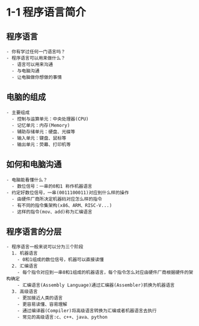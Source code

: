 # 1-1 程序语言简介
  ## 程序语言
    - 你有学过任何一门语言吗？
    - 程序语言可以用来做什么？
      - 语言可以用来沟通
      - 与电脑沟通
      - 让电脑做你想做的事情
  ## 电脑的组成
    - 主要组成
      - 控制与运算单元：中央处理器(CPU)
      - 记忆单元：内存(Memory)
      - 辅助存储单元：硬盘、光碟等
      - 输入单元：键盘、鼠标等
      - 输出单元：荧幕、打印机等
  ## 如何和电脑沟通
    - 电脑能看懂什么？
      - 数位信号：一串的0和1 称作机器语言
    - 约定好数位信号，一串(0011100011)对应到什么样的操作
      - 由硬件厂商所决定机器码对应怎么样的指令
      - 有不同的指令集架构(x86、ARM、RISC-V...)
      - 这样的指令(mov、add)称为汇编语言
  ## 程序语言的分层
    - 程序语言一般来说可以分为三个阶段
      1. 机器语言
        - 0和1组成的数位信号，机器可以直接读懂
      2. 汇编语言
        - 每个指令对应到一串0和1组成的机器语言，每个指令怎么对应由硬件厂商根据硬件的架构确定
        - 汇编语言(Assembly Language)通过汇编器(Assembler)抓换为机器语言
      3. 高级语言
        - 更加接近人类的语言
        - 更容易读懂、容易理解
        - 通过编译器(Compiler)将高级语言转换为汇编或者机器语言去执行
        - 常见的高级语言:c、c++、java、python
